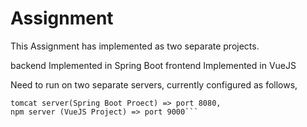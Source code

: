 # Assignment

This Assignment has implemented as two separate projects.

backend Implemented in Spring Boot
frontend Implemented in VueJS

Need to run on two separate servers, currently configured as follows, 
```
tomcat server(Spring Boot Proect) => port 8080, 
npm server (VueJS Project) => port 9000```
